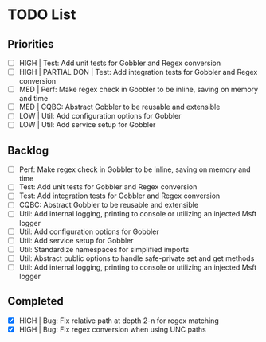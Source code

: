 # TODO List

## Priorities

- [ ] HIGH | Test: Add unit tests for Gobbler and Regex conversion
- [ ] HIGH | PARTIAL DON | Test: Add integration tests for Gobbler and Regex conversion
- [ ] MED | Perf: Make regex check in Gobbler to be inline, saving on memory and time
- [ ] MED | CQBC: Abstract Gobbler to be reusable and extensible
- [ ] LOW | Util: Add configuration options for Gobbler 
- [ ] LOW | Util: Add service setup for Gobbler

## Backlog

- [ ] Perf: Make regex check in Gobbler to be inline, saving on memory and time
- [ ] Test: Add unit tests for Gobbler and Regex conversion
- [ ] Test: Add integration tests for Gobbler and Regex conversion
- [ ] CQBC: Abstract Gobbler to be reusable and extensible
- [ ] Util: Add internal logging, printing to console or utilizing an injected Msft logger
- [ ] Util: Add configuration options for Gobbler
- [ ] Util: Add service setup for Gobbler
- [ ] Util: Standardize namespaces for simplified imports
- [ ] Util: Abstract public options to handle safe-private set and get methods
- [ ] Util: Add internal logging, printing to console or utilizing an injected Msft logger

## Completed

- [x] HIGH | Bug: Fix relative path at depth 2-n for regex matching
- [x] HIGH | Bug: Fix regex conversion when using UNC paths